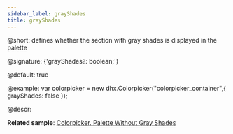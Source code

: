 ```yaml
---
sidebar_label: grayShades
title: grayShades
---          
```


@short: defines whether the section with gray shades is displayed in the palette

@signature: {'grayShades?: boolean;'}

@default: true

@example:
var colorpicker = new dhx.Colorpicker("colorpicker_container",{
	grayShades: false
});

@descr: 

**Related sample**: [Colorpicker. Palette Without Gray Shades](https://snippet.dhtmlx.com/b44fp8q2)

[comment]: # (@related:colorpicker/how_to_start.md#initialize-colorpicker colorpicker/configuration.md#gray-shades)
